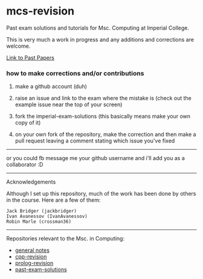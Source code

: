 # mcs-revision

Past exam solutions and tutorials for Msc. Computing at Imperial College.

This is very much a work in progress and any additions and corrections are welcome. 

[Link to Past Papers](https://exams.doc.ic.ac.uk/)

### how to make corrections and/or contributions

1. make a github account (duh)

2. raise an issue and link to the exam where the mistake is (check out the example issue near the top of your screen)

3. fork the imperial-exam-solutions (this basically means make your own copy of it)

4. on your own fork of the repository, make the correction and then make a pull request leaving a comment stating which issue you've fixed

---

or you could fb message me your github username and i'll add you as a collaborator :D

---

Acknowledgements

Although I set up this repository, much of the work has been done by others in the course. Here are a few of them:

```
Jack Bridger (jackbridger)
Ivan Avanessov (IvanAvanessov)
Robin Marle (crossman36)
```

---

Repositories relevant to the Msc. in Computing:

- [general notes](https://github.com/timothyylim/Imperial-College)
- [cpp-revision](https://github.com/timothyylim/cpp-revision)
- [prolog-revision](https://github.com/timothyylim/prolog-revision)
- [past-exam-solutions](https://github.com/timothyylim/imperial-exam-solutions)
